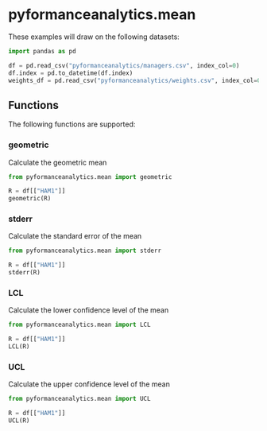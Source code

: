 # pyformanceanalytics.mean

These examples will draw on the following datasets:

```python
import pandas as pd

df = pd.read_csv("pyformanceanalytics/managers.csv", index_col=0)
df.index = pd.to_datetime(df.index)
weights_df = pd.read_csv("pyformanceanalytics/weights.csv", index_col=0)
```

## Functions

The following functions are supported:

### geometric

Calculate the geometric mean

```python
from pyformanceanalytics.mean import geometric

R = df[["HAM1"]]
geometric(R)
```

### stderr

Calculate the standard error of the mean

```python
from pyformanceanalytics.mean import stderr

R = df[["HAM1"]]
stderr(R)
```

### LCL

Calculate the lower confidence level of the mean

```python
from pyformanceanalytics.mean import LCL

R = df[["HAM1"]]
LCL(R)
```

### UCL

Calculate the upper confidence level of the mean

```python
from pyformanceanalytics.mean import UCL

R = df[["HAM1"]]
UCL(R)
```
